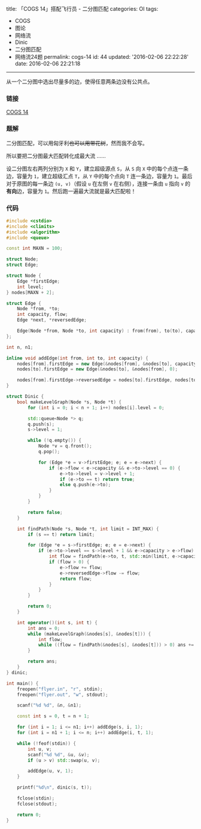title: 「COGS 14」搭配飞行员 - 二分图匹配
categories: OI
tags: 
  - COGS
  - 图论
  - 网络流
  - Dinic
  - 二分图匹配
  - 网络流24题
permalink: cogs-14
id: 44
updated: '2016-02-06 22:22:28'
date: 2016-02-06 22:21:18
---

从一个二分图中选出尽量多的边，使得任意两条边没有公共点。

<!-- more -->

### 链接
[COGS 14](http://cogs.top/cogs/problem/problem.php?pid=14)

### 题解
二分图匹配，可以用匈牙利~~也可以用带花树~~，然而我不会写。

所以要把二分图最大匹配转化成最大流 …… 

设二分图左右两列分别为 `X` 和 `Y`，建立超级源点 `S`，从 `S` 向 `X` 中的每个点连一条边，容量为 `1`，建立超级汇点 `T`，从 `Y` 中的每个点向 `T` 连一条边，容量为 `1`。最后对于原图的每一条边 `(u, v)`（假设 `u` 在左侧 `v` 在右侧），连接一条由 `u` 指向 `v` 的**有向**边，容量为 `1`。然后跑一遍最大流就是最大匹配啦！

### 代码
```cpp
#include <cstdio>
#include <climits>
#include <algorithm>
#include <queue>

const int MAXN = 100;

struct Node;
struct Edge;

struct Node {
	Edge *firstEdge;
	int level;
} nodes[MAXN + 2];

struct Edge {
	Node *from, *to;
	int capacity, flow;
	Edge *next, *reversedEdge;

	Edge(Node *from, Node *to, int capacity) : from(from), to(to), capacity(capacity), flow(0), next(from->firstEdge) {}
};

int n, n1;

inline void addEdge(int from, int to, int capacity) {
	nodes[from].firstEdge = new Edge(&nodes[from], &nodes[to], capacity);
	nodes[to].firstEdge = new Edge(&nodes[to], &nodes[from], 0);

	nodes[from].firstEdge->reversedEdge = nodes[to].firstEdge, nodes[to].firstEdge->reversedEdge = nodes[from].firstEdge;
}

struct Dinic {
	bool makeLevelGraph(Node *s, Node *t) {
		for (int i = 0; i < n + 1; i++) nodes[i].level = 0;

		std::queue<Node *> q;
		q.push(s);
		s->level = 1;

		while (!q.empty()) {
			Node *v = q.front();
			q.pop();

			for (Edge *e = v->firstEdge; e; e = e->next) {
				if (e->flow < e->capacity && e->to->level == 0) {
					e->to->level = v->level + 1;
					if (e->to == t) return true;
					else q.push(e->to);
				}
			}
		}

		return false;
	}

	int findPath(Node *s, Node *t, int limit = INT_MAX) {
		if (s == t) return limit;

		for (Edge *e = s->firstEdge; e; e = e->next) {
			if (e->to->level == s->level + 1 && e->capacity > e->flow) {
				int flow = findPath(e->to, t, std::min(limit, e->capacity - e->flow));
				if (flow > 0) {
					e->flow += flow;
					e->reversedEdge->flow -= flow;
					return flow;
				}
			}
		}

		return 0;
	}

	int operator()(int s, int t) {
		int ans = 0;
		while (makeLevelGraph(&nodes[s], &nodes[t])) {
			int flow;
			while ((flow = findPath(&nodes[s], &nodes[t])) > 0) ans += flow;
		}

		return ans;
	}
} dinic;

int main() {
	freopen("flyer.in", "r", stdin);
	freopen("flyer.out", "w", stdout);

	scanf("%d %d", &n, &n1);

	const int s = 0, t = n + 1;

	for (int i = 1; i <= n1; i++) addEdge(s, i, 1);
	for (int i = n1 + 1; i <= n; i++) addEdge(i, t, 1);

	while (!feof(stdin)) {
		int u, v;
		scanf("%d %d", &u, &v);
		if (u > v) std::swap(u, v);

		addEdge(u, v, 1);
	}

	printf("%d\n", dinic(s, t));

	fclose(stdin);
	fclose(stdout);

	return 0;
}
```

